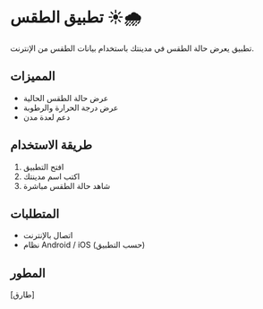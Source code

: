 # تطبيق الطقس ☀️🌧️

تطبيق يعرض حالة الطقس في مدينتك باستخدام بيانات الطقس من الإنترنت.

## المميزات
- عرض حالة الطقس الحالية
- عرض درجة الحرارة والرطوبة
- دعم لعدة مدن

## طريقة الاستخدام
1. افتح التطبيق
2. اكتب اسم مدينتك
3. شاهد حالة الطقس مباشرة

## المتطلبات
- اتصال بالإنترنت
- نظام Android / iOS (حسب التطبيق)

## المطور
[طارق]
